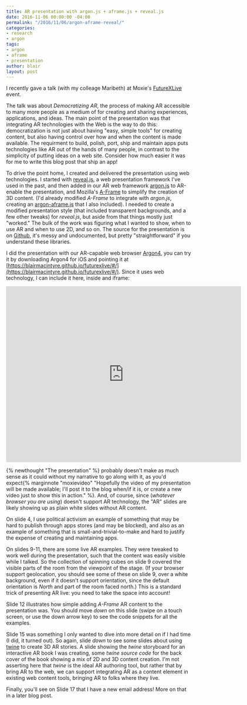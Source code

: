 ```yaml
---
title: AR presentation with argon.js + aframe.js + reveal.js
date: 2016-11-06 00:00:00 -04:00
permalink: "/2016/11/06/argon-aframe-reveal/"
categories:
- research
- argon
tags:
- argon
- aframe
- presentation
author: blair
layout: post
---
```


I recently gave a talk (with my colleage Maribeth) at Moxie's [FutureXLive](https://moxieusa.com/futurexlive) event.

The talk was about _Democratizing AR_, the process of making AR accessible to many more people as a medium of for creating and sharing experiences, applications, and ideas. The main point of the presentation was that integrating AR technologies with the Web is the way to do this: democratization is not just about having "easy, simple tools" for creating content, but also having control over how and when the content is made available.  The requirment to build, polish, port, ship and maintain apps puts technologies like AR out of the hands of many people, in contrast to the simplicity of putting ideas on a web site.  Consider how much easier it was for me to write this blog post that ship an app!

To drive the point home, I created and delivered the presentation using web technologies. I started with [reveal.js](https://lab.hakim.se/reveal-js/#/), a web presentation framework I've used in the past, and then added in our AR web framework [argon.js](https://argonjs.io) to AR-enable the presentation, and Mozilla's [A-Frame](https://aframe.io/) to simplify the creation of 3D content. (I'd already modified _A-Frame_ to integrate with _argon.js_, creating an [argon-aframe.js](https://argonjs.io/argon-aframe) that I also included). I needed to create a modified presentation style (that included transparent backgrounds, and a few other tweaks) for _reveal.js_, but aside from that things mostly just "worked."   The bulk of the work was figuring what I wanted to show, when to use AR and when to use 2D, and so on.  The source for the presentation is on [Github](https://github.com/blairmacintyre/futurexlive), it's messy and undocumented, but pretty "straightforward" if you understand these libraries.

I did the presentation with our AR-capable web browser [Argon4](http://argon.gatech.edu), you can try it by downloading Argon4 for iOS and pointing it at [https://blairmacintyre.github.io/futurexlive/#/](https://blairmacintyre.github.io/futurexlive/#/). Since it uses web technology, I can include it here, inside and iframe:

 <iframe class='fullwidth' width="640" height="480" src="https://blairmacintyre.github.io/futurexlive/#/" frameborder="0" webkitallowfullscreen mozallowfullscreen allowfullscreen></iframe>

{% newthought "The presentation" %} probably doesn't make as much sense as it could without my narrative to go along with it, as you'd expect{% marginnote "moxievideo" "Hopefully the video of my presentation will be made available; I'll post it to the blog when/if it is, or create a new video just to show this in action." %}. And, of course, since (_whatever browser you are using_) doesn't support AR technology, the "AR" slides are likely showing up as plain white slides without AR content.

On slide 4, I use political activism an example of something that may be hard to publish through apps stores (and may be blocked), and also as an example of something that is small-and-trivial-to-make and hard to justify the expense of creating and maintaining apps.

On slides 9-11, there are some live AR examples.  They were tweaked to work well during the presentation, such that the content was easily visible while I talked.  So the collection of spinning cubes on slide 9 covered the visible parts of the room from the viewpoint of the stage.  (If your browser support geolocation, you should see some of these on slide 9, over a white background, even if it doesn't support orientation, since the default orientation is _North_ and part of the room faced north.) This is a standard trick of presenting AR live:  you need to take the space into account!

Slide 12 illustrates how simple adding _A-Frame_ AR content to the presentation was. You should move _down_ on this slide (swipe on a touch screen, or use the down arrow key) to see the code snippets for all the examples.

Slide 15 was something I only wanted to dive into more detail on if I had time (I did, it turned out). So again, slide _down_ to see some slides about using [twine](http://twinery.com) to create 3D AR stories.  A slide showing the _twine_ storyboard for an interactive AR book I was creating, some _twine source code_ for the back cover of the book showing a mix of 2D and 3D content creation.  I'm not asserting here that _twine_ is the ideal AR authoring tool, but rather that by bring AR to the web, we can support integrating AR as a content element in existing web content tools, bringing AR to folks where they live.

Finally, you'll see on Slide 17 that I have a new email address!  More on that in a later blog post. 
